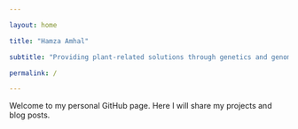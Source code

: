 ```yaml
---

layout: home

title: "Hamza Amhal"

subtitle: "Providing plant-related solutions through genetics and genomics"

permalink: /

---
```




Welcome to my personal GitHub page. Here I will share my projects and blog posts.

 

